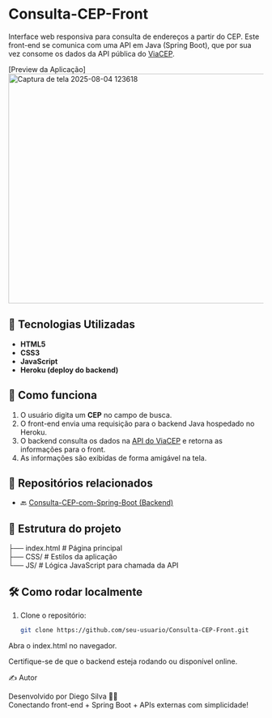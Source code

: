 # Consulta-CEP-Front

Interface web responsiva para consulta de endereços a partir do CEP. Este front-end se comunica com uma API em Java (Spring Boot), que por sua vez consome os dados da API pública do [ViaCEP](https://viacep.com.br/).

[Preview da Aplicação] <br>
<img width="600" height="454" alt="Captura de tela 2025-08-04 123618" src="https://github.com/user-attachments/assets/87c41fd2-a902-4520-91d3-8bef47545987" />


## 🚀 Tecnologias Utilizadas

- **HTML5**
- **CSS3**
- **JavaScript**
- **Heroku (deploy do backend)**

## 🔁 Como funciona

1. O usuário digita um **CEP** no campo de busca.
2. O front-end envia uma requisição para o backend Java hospedado no Heroku.
3. O backend consulta os dados na [API do ViaCEP](https://viacep.com.br/) e retorna as informações para o front.
4. As informações são exibidas de forma amigável na tela.

## 🧩 Repositórios relacionados

- 🔙 [Consulta-CEP-com-Spring-Boot (Backend)](https://github.com/DiegoMBS/Consulta-CEP-com-Spring-Boot)

## 📁 Estrutura do projeto

├── index.html # Página principal <br>
├── CSS/ # Estilos da aplicação <br>
└── JS/ # Lógica JavaScript para chamada da API <br>

## 🛠 Como rodar localmente

1. Clone o repositório:
   ```bash
   git clone https://github.com/seu-usuario/Consulta-CEP-Front.git
Abra o index.html no navegador.

Certifique-se de que o backend esteja rodando ou disponível online. <br>

✍️ Autor <br>

Desenvolvido por Diego Silva 👨‍💻<br>
Conectando front-end + Spring Boot + APIs externas com simplicidade!

